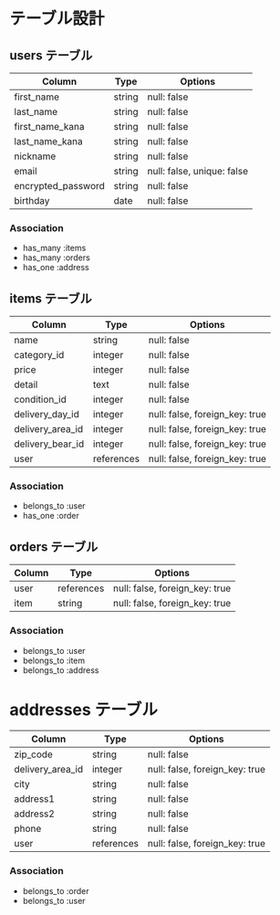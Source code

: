 # テーブル設計

## users テーブル

| Column                | Type    | Options                    |
| --------------------  | ------- | -------------------------- |
| first_name            | string  | null: false                |
| last_name             | string  | null: false                |
| first_name_kana       | string  | null: false                |
| last_name_kana        | string  | null: false                |
| nickname              | string  | null: false                |
| email                 | string  | null: false, unique: false |
| encrypted_password    | string  | null: false                |
| birthday              | date    | null: false                |



### Association

- has_many :items
- has_many :orders
- has_one :address


## items テーブル

| Column           | Type       | Options                        |
| ---------------- | -----------| ------------------------------ |
| name             | string     | null: false                    |
| category_id      | integer    | null: false                    |
| price            | integer    | null: false                    |
| detail           | text       | null: false                    |
| condition_id     | integer    | null: false                    |
| delivery_day_id  | integer    | null: false, foreign_key: true |
| delivery_area_id | integer    | null: false, foreign_key: true |
| delivery_bear_id | integer    | null: false, foreign_key: true |
| user             | references | null: false, foreign_key: true |

### Association

- belongs_to :user
- has_one :order

## orders テーブル

| Column        | Type       | Options                        |
| ------------- | -----------| ------------------------------ |
| user          | references | null: false, foreign_key: true |
| item          | string     | null: false, foreign_key: true |

### Association

- belongs_to :user
- belongs_to :item
- belongs_to :address


# addresses テーブル

| Column           | Type       | Options                        |
| ---------------- | ---------- | -------------------------------|
| zip_code         | string     | null: false                    |
| delivery_area_id | integer    | null: false, foreign_key: true |
| city             | string     | null: false                    |
| address1         | string     | null: false                    |
| address2         | string     | null: false                    |
| phone            | string     | null: false                    |
| user             | references | null: false, foreign_key: true |

### Association

- belongs_to :order
- belongs_to :user



